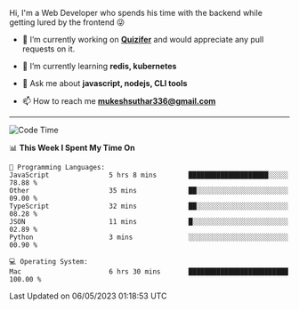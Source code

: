 Hi, I'm a Web Developer who spends his time with the backend while getting lured by the frontend 😜

- 🔭 I’m currently working on **[Quizifer](https://github.com/SutharMukesh/Quizifer/)** and would appreciate any pull requests on it.

- 🌱 I’m currently learning **redis, kubernetes**

- 💬 Ask me about **javascript, nodejs, CLI tools**

- 📫 How to reach me **mukeshsuthar336@gmail.com**

---
<!--START_SECTION:waka-->
![Code Time](http://img.shields.io/badge/Code%20Time-2%2C274%20hrs%2057%20mins-blue)

📊 **This Week I Spent My Time On** 

```text
💬 Programming Languages: 
JavaScript               5 hrs 8 mins        ████████████████████░░░░░   78.88 % 
Other                    35 mins             ██░░░░░░░░░░░░░░░░░░░░░░░   09.00 % 
TypeScript               32 mins             ██░░░░░░░░░░░░░░░░░░░░░░░   08.28 % 
JSON                     11 mins             █░░░░░░░░░░░░░░░░░░░░░░░░   02.89 % 
Python                   3 mins              ░░░░░░░░░░░░░░░░░░░░░░░░░   00.90 % 

💻 Operating System: 
Mac                      6 hrs 30 mins       █████████████████████████   100.00 % 
```


 Last Updated on 06/05/2023 01:18:53 UTC
<!--END_SECTION:waka-->
